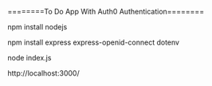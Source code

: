========To Do App With Auth0 Authentication========


npm install nodejs

npm install express express-openid-connect dotenv

node index.js

http://localhost:3000/
